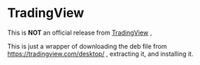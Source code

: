 # TradingView

This is **NOT** an official release from [TradingView](tradingview.com) ,

This is just a wrapper of downloading the deb file from https://tradingview.com/desktop/ , extracting it, and installing it.
